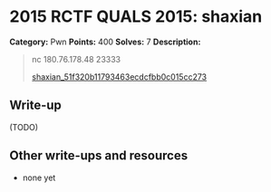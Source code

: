 # 2015 RCTF QUALS 2015: shaxian

**Category:** Pwn
**Points:** 400
**Solves:** 7
**Description:**

> nc 180.76.178.48 23333
> 
> 
> [shaxian_51f320b11793463ecdcfbb0c015cc273](./shaxian_51f320b11793463ecdcfbb0c015cc273)


## Write-up

(TODO)

## Other write-ups and resources

* none yet
